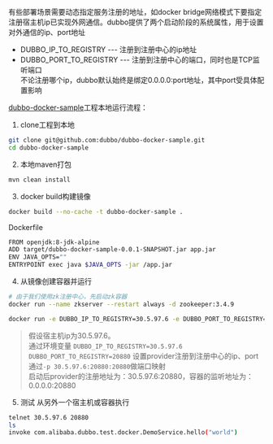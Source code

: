 有些部署场景需要动态指定服务注册的地址，如docker bridge网络模式下要指定注册宿主机ip已实现外网通信。dubbo提供了两个启动阶段的系统属性，用于设置对外通信的ip、port地址   
* DUBBO_IP_TO_REGISTRY --- 注册到注册中心的ip地址  
* DUBBO_PORT_TO_REGISTRY --- 注册到注册中心的端口，同时也是TCP监听端口  
不论注册哪个ip，dubbo默认始终是绑定0.0.0.0:port地址，其中port受具体配置影响 

[dubbo-docker-sample](https://github.com/dubbo/dubbo-docker-sample)工程本地运行流程： 
 
1. clone工程到本地 
```sh
git clone git@github.com:dubbo/dubbo-docker-sample.git
cd dubbo-docker-sample
```
2. 本地maven打包  
```sh
mvn clean install  
```
3. docker build构建镜像  
```sh
docker build --no-cache -t dubbo-docker-sample . 
```
Dockerfile
```sh
FROM openjdk:8-jdk-alpine
ADD target/dubbo-docker-sample-0.0.1-SNAPSHOT.jar app.jar
ENV JAVA_OPTS=""
ENTRYPOINT exec java $JAVA_OPTS -jar /app.jar
```
4. 从镜像创建容器并运行
```sh
# 由于我们使用zk注册中心，先启动zk容器
docker run --name zkserver --restart always -d zookeeper:3.4.9
```
```sh
docker run -e DUBBO_IP_TO_REGISTRY=30.5.97.6 -e DUBBO_PORT_TO_REGISTRY=20880 -p 30.5.97.6:20880:20880 --link zkserver:zkserver -it --rm dubbo-docker-sample
```
> 假设宿主机ip为30.5.97.6。    
> 通过环境变量 `DUBBO_IP_TO_REGISTRY=30.5.97.6` `DUBBO_PORT_TO_REGISTRY=20880` 设置provider注册到注册中心的ip、port    
> 通过`-p 30.5.97.6:20880:20880`做端口映射  
> 启动后provider的注册地址为：30.5.97.6:20880，容器的监听地址为：0.0.0.0:20880  

5. 测试
从另外一个宿主机或容器执行
```sh
telnet 30.5.97.6 20880
ls
invoke com.alibaba.dubbo.test.docker.DemoService.hello("world")
```
